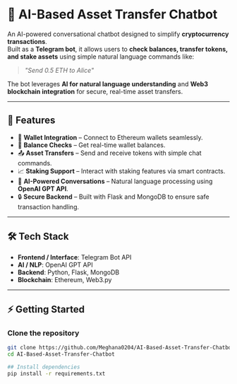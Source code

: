 # 🤖 AI-Based Asset Transfer Chatbot

An AI-powered conversational chatbot designed to simplify **cryptocurrency transactions**.  
Built as a **Telegram bot**, it allows users to **check balances, transfer tokens, and stake assets** using simple natural language commands like:

> *"Send 0.5 ETH to Alice"*  

The bot leverages **AI for natural language understanding** and **Web3 blockchain integration** for secure, real-time asset transfers.

---

## 🚀 Features

- 🔗 **Wallet Integration** – Connect to Ethereum wallets seamlessly.  
- 💸 **Balance Checks** – Get real-time wallet balances.  
- 📤 **Asset Transfers** – Send and receive tokens with simple chat commands.  
- 📈 **Staking Support** – Interact with staking features via smart contracts.  
- 🧠 **AI-Powered Conversations** – Natural language processing using **OpenAI GPT API**.  
- 🔒 **Secure Backend** – Built with Flask and MongoDB to ensure safe transaction handling.  

---

## 🛠️ Tech Stack

- **Frontend / Interface**: Telegram Bot API  
- **AI / NLP**: OpenAI GPT API  
- **Backend**: Python, Flask, MongoDB  
- **Blockchain**: Ethereum, Web3.py  

---

## ⚡ Getting Started

### Clone the repository
```bash
git clone https://github.com/Meghana0204/AI-Based-Asset-Transfer-Chatbot.git
cd AI-Based-Asset-Transfer-Chatbot

## Install dependencies
pip install -r requirements.txt


